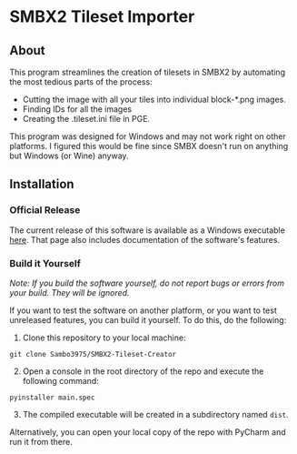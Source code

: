 # SMBX2 Tileset Importer

## About

This program streamlines the creation of tilesets in SMBX2 by automating the most tedious parts of the process:
- Cutting the image with all your tiles into individual block-*.png images.
- Finding IDs for all the images
- Creating the .tileset.ini file in PGE.

This program was designed for Windows and may not work right on other platforms. I figured this would be fine since
SMBX doesn't run on anything but Windows (or Wine) anyway.

## Installation

### Official Release

The current release of this software is available as a Windows executable 
[here](https://github.com/Sambo3975/SMBX2-Tileset-Creator/releases). That page also includes documentation of the 
software's features.

### Build it Yourself

_Note: If you build the software yourself, do not report bugs or errors from your build. They will be ignored._

If you want to test the software on another platform, or you want to test unreleased features, you can build it
yourself. To do this, do the following:

1. Clone this repository to your local machine:

```git clone Sambo3975/SMBX2-Tileset-Creator```

2. Open a console in the root directory of the repo and execute the following command:

```pyinstaller main.spec```

3. The compiled executable will be created in a subdirectory named `dist`.

Alternatively, you can open your local copy of the repo with PyCharm and run it from there.
